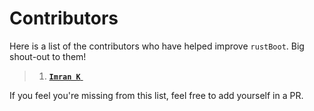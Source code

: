 
# Contributors

Here is a list of the contributors who have helped improve `rustBoot`. Big shout-out to them!

> 1. [**`Imran K`** <img height="13" width="15" src="https://unpkg.com/simple-icons@v7/icons/github.svg" />
](https://github.com/imrank03 "@imrank03")

If you feel you're missing from this list, feel free to add yourself in a PR.
